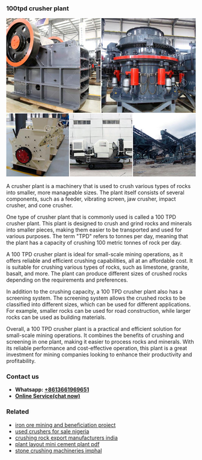 <h3>100tpd crusher plant</h3><img src='1708499138.jpg' alt=''><p>A crusher plant is a machinery that is used to crush various types of rocks into smaller, more manageable sizes. The plant itself consists of several components, such as a feeder, vibrating screen, jaw crusher, impact crusher, and cone crusher.</p><p>One type of crusher plant that is commonly used is called a 100 TPD crusher plant. This plant is designed to crush and grind rocks and minerals into smaller pieces, making them easier to be transported and used for various purposes. The term "TPD" refers to tonnes per day, meaning that the plant has a capacity of crushing 100 metric tonnes of rock per day.</p><p>A 100 TPD crusher plant is ideal for small-scale mining operations, as it offers reliable and efficient crushing capabilities, all at an affordable cost. It is suitable for crushing various types of rocks, such as limestone, granite, basalt, and more. The plant can produce different sizes of crushed rocks depending on the requirements and preferences.</p><p>In addition to the crushing capacity, a 100 TPD crusher plant also has a screening system. The screening system allows the crushed rocks to be classified into different sizes, which can be used for different applications. For example, smaller rocks can be used for road construction, while larger rocks can be used as building materials.</p><p>Overall, a 100 TPD crusher plant is a practical and efficient solution for small-scale mining operations. It combines the benefits of crushing and screening in one plant, making it easier to process rocks and minerals. With its reliable performance and cost-effective operation, this plant is a great investment for mining companies looking to enhance their productivity and profitability.</p><h3>Contact us</h3><ul><li><strong>Whatsapp:&nbsp;<a href="https://wa.me/8613661969651">+8613661969651</a></strong></li><li><a href="https://swt.shibang-china.com/?git&amp;zhl&amp;100tpd crusher plant"><strong>Online Service(chat now)</strong></a></li></ul><h3>Related</h3><ul><li><a href='iron ore mining and beneficiation project.md'>iron ore mining and beneficiation project</a></li><li><a href='used crushers for sale nigeria.md'>used crushers for sale nigeria</a></li><li><a href='crushing rock export manufacturers india.md'>crushing rock export manufacturers india</a></li><li><a href='plant layout mini cement plant pdf.md'>plant layout mini cement plant pdf</a></li><li><a href='stone crushing machineries imphal.md'>stone crushing machineries imphal</a></li></ul>